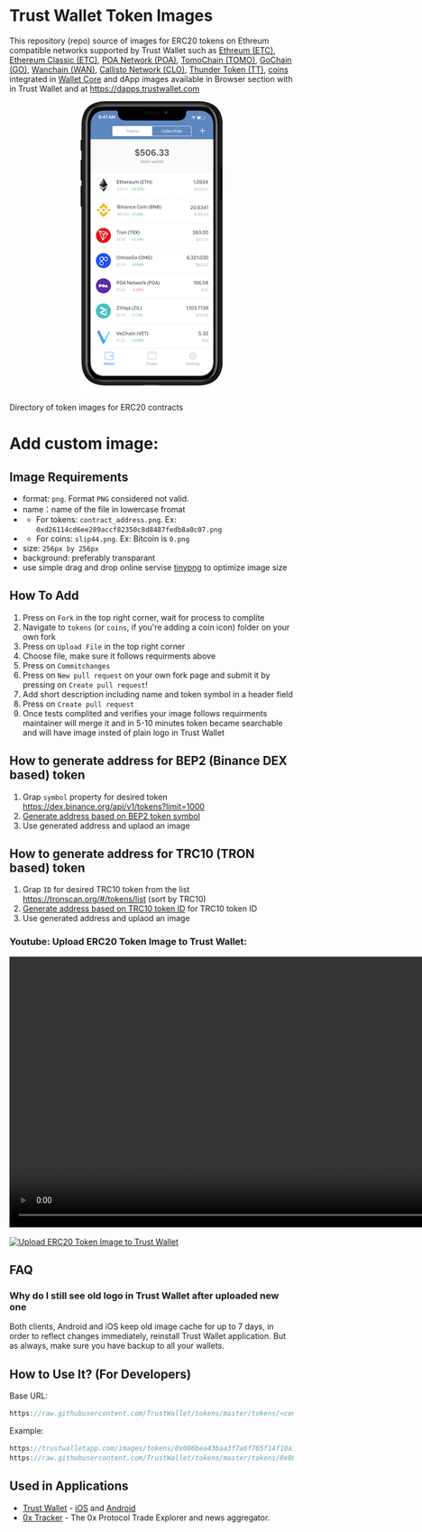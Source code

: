 # Trust Wallet Token Images

This repository (repo) source of images for ERC20 tokens on Ethreum compatible networks supported by Trust Wallet such as [Ethreum (ETC)](https://www.ethereum.org/), [Ethereum Classic (ETC)](https://ethereumclassic.org/), [POA Network (POA)](https://poa.network/), [TomoChain (TOMO)](https://tomochain.com/), [GoChain (GO)](https://gochain.io/), [Wanchain (WAN)](https://wanchain.org/), [Callisto Network (CLO)](https://callisto.network/), [Thunder Token (TT)](https://www.thundercore.com/), [coins](https://github.com/satoshilabs/slips/blob/master/slip-0044.md) integrated in [Wallet Core](https://developer.trustwallet.com/wallet-core) and dApp images available in Browser section with in Trust Wallet and at https://dapps.trustwallet.com

<center><img src='https://raw.githubusercontent.com/TrustWallet/tokens/master/tutorial/trust-wallet.png'></center>

Directory of token images for ERC20 contracts

# Add custom image:
## Image Requirements
- format: `png`. Format `PNG` considered not valid.
- name：name of the file in lowercase fromat
- - For tokens: `contract_address.png`. Ex: `0xd26114cd6ee289accf82350c8d8487fedb8a0c07.png`
- - For coins: `slip44.png`. Ex: Bitcoin is `0.png`
- size: `256px by 256px`
- background: preferably transparant
- use simple drag and drop online servise [tinypng](https://tinypng.com/) to optimize image size


## How To Add
1) Press on `Fork` in the top right corner, wait for process to complite
2) Navigate to `tokens` (or `coins`, if you're adding a coin icon) folder on your own fork
3) Press on `Upload File` in the top right corner
4) Choose file, make sure it follows requirments above
5) Press on `Commitchanges`
6) Press on `New pull request` on your own fork page and submit it by pressing on `Create pull request`!
7) Add short description including name and token symbol in a header field
8) Press on `Create pull request`
9) Once tests complited and verifies your image follows requirments maintainer will merge it and in 5-10 minutes token became searchable and will have image insted of plain logo in Trust Wallet

## How to generate address for BEP2 (Binance DEX based) token
1) Grap `symbol` property for desired token https://dex.binance.org/api/v1/tokens?limit=1000
2) [Generate address based on BEP2 token symbol](https://repl.it/@TrustWallet/generatetrustwalletaddressforbep2token)
3) Use generated address and uplaod an image

## How to generate address for TRC10 (TRON based) token
1) Grap `ID` for desired TRC10 token from the list https://tronscan.org/#/tokens/list (sort by TRC10)
2) [Generate address based on TRC10 token ID](https://repl.it/@TrustWallet/generatetrustwalletaddressforbep2token) for TRC10 token ID
3) Use generated address and uplaod an image

### Youtube: Upload ERC20 Token Image to Trust Wallet:

<center>
<video alignwidth="720" height="480" controls>
  <source src="./tutorial/upload-token-image.mov" type="video/mp4">
</video>
</center>

[![Upload ERC20 Token Image to Trust Wallet](https://img.youtube.com/vi/EFrJT_b11m4/0.jpg)](https://www.youtube.com/watch?v=EFrJT_b11m4)


## FAQ
### Why do I still see old logo in Trust Wallet after uploaded new one  
Both clients, Android and iOS keep old image cache for up to 7 days, in order to reflect changes immediately, reinstall Trust Wallet application. But as always, make sure you have backup to all your wallets.

## How to Use It? (For Developers)
Base URL:
```js
https://raw.githubusercontent.com/TrustWallet/tokens/master/tokens/<contract_address>.png
```
Example:
```js
https://trustwalletapp.com/images/tokens/0x006bea43baa3f7a6f765f14f10a1a1b08334ef45.png
https://raw.githubusercontent.com/TrustWallet/tokens/master/tokens/0x006bea43baa3f7a6f765f14f10a1a1b08334ef45.png
```

## Used in Applications
- [Trust Wallet](https://trustwallet.com) - [iOS](https://itunes.apple.com/us/app/trust-ethereum-wallet/id1288339409) and [Android](https://play.google.com/store/apps/details?id=com.wallet.crypto.trustapp)
- [0x Tracker](https://0xtracker.com) - The 0x Protocol Trade Explorer and news aggregator.

